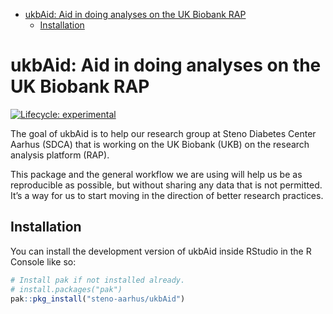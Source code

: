 
- <a href="#ukbaid-aid-in-doing-analyses-on-the-uk-biobank-rap"
  id="toc-ukbaid-aid-in-doing-analyses-on-the-uk-biobank-rap">ukbAid: Aid
  in doing analyses on the UK Biobank RAP</a>
  - <a href="#installation" id="toc-installation">Installation</a>

<!-- README.md is generated from README.Rmd. Please edit that file -->

# ukbAid: Aid in doing analyses on the UK Biobank RAP

<!-- badges: start -->

[![Lifecycle:
experimental](https://img.shields.io/badge/lifecycle-experimental-orange.svg)](https://lifecycle.r-lib.org/articles/stages.html#experimental)

<!-- badges: end -->

The goal of ukbAid is to help our research group at Steno Diabetes
Center Aarhus (SDCA) that is working on the UK Biobank (UKB) on the
research analysis platform (RAP).

This package and the general workflow we are using will help us be as
reproducible as possible, but without sharing any data that is not
permitted. It’s a way for us to start moving in the direction of better
research practices.

## Installation

You can install the development version of ukbAid inside RStudio in the
R Console like so:

``` r
# Install pak if not installed already.
# install.packages("pak")
pak::pkg_install("steno-aarhus/ukbAid")
```
